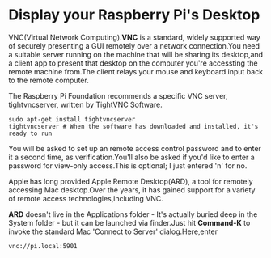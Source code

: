 # Display your Raspberry Pi's Desktop
VNC(Virtual Network Computing).**VNC** is a standard, widely supported way of securely presenting a GUI remotely over a network connection.You need a suitable server running on the machine that will be sharing its desktop,and a client app to present that desktop on the computer you're accessting the remote machine from.The client relays your mouse and keyboard input back to the remote computer.

The Raspberry Pi Foundation recommends a specific VNC server, tightvncserver, written by TightVNC Software.
```
sudo apt-get install tightvncserver
tightvncserver # When the software has downloaded and installed, it's ready to run
```

You will be asked to set up an remote access control password and to enter it a second time, as verification.You'll also be asked if you'd like to enter a password for view-only access.This is optional; I just entered 'n' for no.

Apple has long provided Apple Remote Desktop(ARD), a tool for remotely accessing Mac desktop.Over the years, it has gained support for a variety of remote access technologies,including VNC.

**ARD** doesn't live in the Applications folder - It's actually buried deep in the System folder - but it can be launched via finder.Just hit **Command-K** to invoke the standard Mac 'Connect to Server' dialog.Here,enter
```
vnc://pi.local:5901
```

